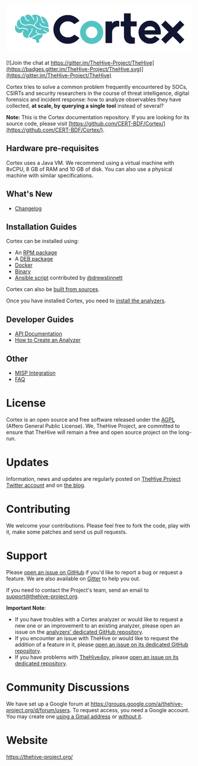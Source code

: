 ![](images/cortex-logo.png)

[![Join the chat at https://gitter.im/TheHive-Project/TheHive](https://badges.gitter.im/TheHive-Project/TheHive.svg)](https://gitter.im/TheHive-Project/TheHive)

Cortex tries to solve a common problem frequently encountered by SOCs, CSIRTs and security researchers in the course of threat intelligence, digital forensics and incident response: how to analyze observables they have collected, **at scale, by querying a single tool** instead of several?

**Note:**  This is the Cortex documentation repository. If you are looking for its source code, please visit [https://github.com/CERT-BDF/Cortex/](https://github.com/CERT-BDF/Cortex/).


## Hardware pre-requisites
Cortex uses a Java VM. We recommend using a virtual machine with 8vCPU, 8 GB of RAM and 10 GB of disk. You can also use a
physical machine with similar specifications.

## What's New

- [Changelog](/CHANGELOG.md)

## Installation Guides

Cortex can be installed using:
- An [RPM package](installation/rpm-guide.md)
- A [DEB package](installation/deb-guide.md)
- [Docker](installation/docker-guide.md)
- [Binary](installation/binary-guide.md)
- [Ansible script](https://github.com/drewstinnett/ansible-cortex) contributed by
[@drewstinnett](https://github.com/drewstinnett)

Cortex can also be [built from sources](installation/build-guide.md).

Once you have installed Cortex, you need to [install the analyzers](installation/analyzers.md).

## Developer Guides

- [API Documentation](api/README.md)
- [How to Create an Analyzer](api/how-to-create-an-analyzer.md)

## Other
- [MISP Integration](misp.md)
- [FAQ](FAQ.md)

# License
Cortex is an open source and free software released under the [AGPL](https://github.com/CERT-BDF/TheHive/blob/master/LICENSE) (Affero General Public License). We, TheHive Project, are committed to ensure that TheHive will remain a free and open source project on the long-run.

# Updates
Information, news and updates are regularly posted on [TheHive Project Twitter account](https://twitter.com/thehive_project) and on [the blog](https://blog.thehive-project.org/).

# Contributing
We welcome your contributions. Please feel free to fork the code, play with it, make some patches and send us pull requests.

# Support
Please [open an issue on GitHub](https://github.com/CERT-BDF/Cortex/issues/new) if you'd like to report a bug or request a feature. We are also available on [Gitter](https://gitter.im/TheHive-Project/TheHive) to help you out.

If you need to contact the Project's team, send an email to <support@thehive-project.org>.

**Important Note**:

- If you have troubles with a Cortex analyzer or would like to request a new one or an improvement to an existing analyzer, please open an issue on the [analyzers' dedicated GitHub repository](https://github.com/CERT-BDF/cortex-analyzers/issues/new).
- If you encounter an issue with TheHive or would like to request the addition of a feature in it, please [open an issue on its dedicated GitHub repository](https://github.com/CERT-BDF/TheHive/issues/new).
- If you have problems with [TheHive4py](https://github.com/CERT-BDF/TheHive4py), please [open an issue on its dedicated repository](https://github.com/CERT-BDF/TheHive4py/issues/new).

# Community Discussions
We have set up a Google forum at <https://groups.google.com/a/thehive-project.org/d/forum/users>. To request access, you need a Google account. You may create one [using a Gmail address](https://accounts.google.com/SignUp?hl=en) or [without it](https://accounts.google.com/SignUpWithoutGmail?hl=en).

# Website
<https://thehive-project.org/>
